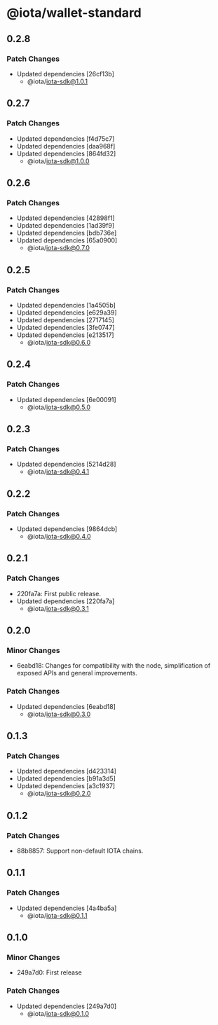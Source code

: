 # @iota/wallet-standard

## 0.2.8

### Patch Changes

-   Updated dependencies [26cf13b]
    -   @iota/iota-sdk@1.0.1

## 0.2.7

### Patch Changes

-   Updated dependencies [f4d75c7]
-   Updated dependencies [daa968f]
-   Updated dependencies [864fd32]
    -   @iota/iota-sdk@1.0.0

## 0.2.6

### Patch Changes

-   Updated dependencies [42898f1]
-   Updated dependencies [1ad39f9]
-   Updated dependencies [bdb736e]
-   Updated dependencies [65a0900]
    -   @iota/iota-sdk@0.7.0

## 0.2.5

### Patch Changes

-   Updated dependencies [1a4505b]
-   Updated dependencies [e629a39]
-   Updated dependencies [2717145]
-   Updated dependencies [3fe0747]
-   Updated dependencies [e213517]
    -   @iota/iota-sdk@0.6.0

## 0.2.4

### Patch Changes

-   Updated dependencies [6e00091]
    -   @iota/iota-sdk@0.5.0

## 0.2.3

### Patch Changes

-   Updated dependencies [5214d28]
    -   @iota/iota-sdk@0.4.1

## 0.2.2

### Patch Changes

-   Updated dependencies [9864dcb]
    -   @iota/iota-sdk@0.4.0

## 0.2.1

### Patch Changes

-   220fa7a: First public release.
-   Updated dependencies [220fa7a]
    -   @iota/iota-sdk@0.3.1

## 0.2.0

### Minor Changes

-   6eabd18: Changes for compatibility with the node, simplification of exposed APIs and general
    improvements.

### Patch Changes

-   Updated dependencies [6eabd18]
    -   @iota/iota-sdk@0.3.0

## 0.1.3

### Patch Changes

-   Updated dependencies [d423314]
-   Updated dependencies [b91a3d5]
-   Updated dependencies [a3c1937]
    -   @iota/iota-sdk@0.2.0

## 0.1.2

### Patch Changes

-   88b8857: Support non-default IOTA chains.

## 0.1.1

### Patch Changes

-   Updated dependencies [4a4ba5a]
    -   @iota/iota-sdk@0.1.1

## 0.1.0

### Minor Changes

-   249a7d0: First release

### Patch Changes

-   Updated dependencies [249a7d0]
    -   @iota/iota-sdk@0.1.0
